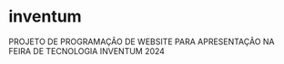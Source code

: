 # inventum
PROJETO DE PROGRAMAÇÃO DE WEBSITE PARA APRESENTAÇÃO NA FEIRA DE TECNOLOGIA INVENTUM 2024
